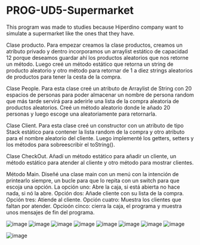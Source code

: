 # PROG-UD5-Supermarket
This program was made to studies because Hiperdino company want to simulate a supermarket like the ones that they have.

Clase producto.
Para empezar creamos la clase productos, creamos un atributo privado y dentro incorporamos un arraylist estático de capacidad 12 porque deseamos guardar ahí los productos aleatorios que nos retorne un método. Luego creé un método estático que retorna un string de producto aleatorio y otro método para retornar de 1 a diez strings aleatorios de productos para tener la cesta de la compra.

Clase People.
Para esta clase creé un atributo de Arraylist de String con 20 espacios de personas para poder almacenar un nombre de persona random que más tarde servirá para aderirle una lista de la compra aleatoria de productos aleatorios. Creé un método aleatorio donde le añado 20 personas y luego escoge una aleatoriamente para retornarla.

Clase Client.
Para esta clase creé un constructor con un atributo de tipo Stack estático para contener la lista random de la compra y otro atributo para el nombre aleatorio del cliente. Luego implementé los getters, setters y los métodos para sobreescribir el toString().

Clase CheckOut.
Añadí un método estático para añadir un cliente, un método estático para atender al cliente y otro método para mostrar clientes. 

Método Main.
Diseñé una clase main con un menú con la intención de printearlo siempre, un bucle para que lo repita con un switch para que escoja una opción.
La opción uno: Abre la caja, si está abierta no hace nada, si nó la abre.
Opción dos: Añade cliente con su lista de la compra.
Opción tres: Atiende al cliente.
Opción cuatro: Muestra los clientes que faltan por atender.
Opcioón cinco: cierra la caja, el programa y muestra unos mensajes de fin del programa.

![image](https://github.com/ElMafiosoSalesiano/PROG-UD5-Supermarket/assets/159430116/20ceda07-2c87-456a-b991-df41dfdb278e)
![image](https://github.com/ElMafiosoSalesiano/PROG-UD5-Supermarket/assets/159430116/6ab4cb50-fb90-4441-82fb-684496c838bd)
![image](https://github.com/ElMafiosoSalesiano/PROG-UD5-Supermarket/assets/159430116/8360c204-62fa-4a02-81e9-8b4b79dbf372)
![image](https://github.com/ElMafiosoSalesiano/PROG-UD5-Supermarket/assets/159430116/ac04e9cd-1eae-4049-8ac7-640b95ef0caa)
![image](https://github.com/ElMafiosoSalesiano/PROG-UD5-Supermarket/assets/159430116/061c04f0-d3ec-4ab1-b5a7-510247f1920c)
![image](https://github.com/ElMafiosoSalesiano/PROG-UD5-Supermarket/assets/159430116/3f7e0cd6-906e-4abf-a2f3-e3c61ff08930)
![image](https://github.com/ElMafiosoSalesiano/PROG-UD5-Supermarket/assets/159430116/1db24fc9-441a-492e-80b7-029291afa62a)
![image](https://github.com/ElMafiosoSalesiano/PROG-UD5-Supermarket/assets/159430116/1d432a88-2954-4030-ba33-d517ca41a61f)

![image](https://github.com/ElMafiosoSalesiano/PROG-UD5-Supermarket/assets/159430116/dc1b8995-ff77-4044-a3f2-193553fd2e53)



